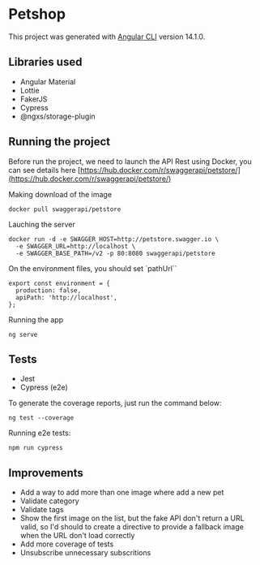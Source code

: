 # Petshop

This project was generated with [Angular CLI](https://github.com/angular/angular-cli) version 14.1.0.

## Libraries used

- Angular Material
- Lottie
- FakerJS
- Cypress
- @ngxs/storage-plugin

## Running the project

Before run the project, we need to launch the API Rest using Docker, you can see details here [https://hub.docker.com/r/swaggerapi/petstore/](https://hub.docker.com/r/swaggerapi/petstore/)

Making download of the image

```
docker pull swaggerapi/petstore
```

Lauching the server

```
docker run -d -e SWAGGER_HOST=http://petstore.swagger.io \
  -e SWAGGER_URL=http://localhost \
  -e SWAGGER_BASE_PATH=/v2 -p 80:8080 swaggerapi/petstore
```

On the environment files, you should set `pathUrl``

```
export const environment = {
  production: false,
  apiPath: 'http://localhost',
};
```

Running the app

```
ng serve
```

## Tests

- Jest
- Cypress (e2e)

To generate the coverage reports, just run the command below:

```
ng test --coverage
```

Running e2e tests:

```
npm run cypress
```

## Improvements

- Add a way to add more than one image where add a new pet
- Validate category
- Validate tags
- Show the first image on the list, but the fake API don't return a URL valid, so I'd should to create a directive to provide a fallback image when the URL don't load correctly
- Add more coverage of tests
- Unsubscribe unnecessary subscritions
